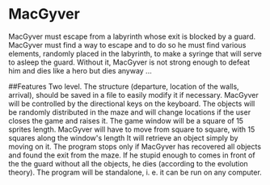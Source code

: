 # MacGyver

MacGyver must escape from a labyrinth whose exit is blocked by a guard. MacGyver must find a way to escape and to do so he must 
find various elements, randomly placed in the labyrinth, to make a syringe that will serve to asleep the guard. Without it, MacGyver 
is not strong enough to defeat him and dies like a hero but dies anyway ...

##Features
Two level. The structure (departure, location of the walls, arrival), should be saved in a file to easily modify it if necessary.
MacGyver will be controlled by the directional keys on the keyboard.
The objects will be randomly distributed in the maze and will change locations if the user closes the game and raises it.
The game window will be a square of 15 sprites length.
MacGyver will have to move from square to square, with 15 squares along the window's length
It will retrieve an object simply by moving on it.
The program stops only if MacGyver has recovered all objects and found the exit from the maze. 
If he stupid enough to comes in front of the the guard without all the objects, he dies (according to the evolution theory).
The program will be standalone, i. e. it can be run on any computer.
